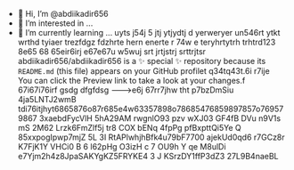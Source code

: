  - 👋 Hi, I’m @abdiikadir656
- 👀 I’m interested in ...
- 🌱 I’m currently learning ... uyts j54j 5 jtj ytjydtj d yerweryer
un546rt ytkt  wrthd tyiaer trezfdgz fdzhrte hern enerte r 74w e teryhrtytrh trhtrd123 8e65 68 65eir6irj e67e67u w5wuj srt jrtjstrj srttrjtsr 
abdiikadir656/abdiikadir656 is a ✨ special ✨ repository because its `README.md` (this file) appears on your GitHub profilet q34tq43t.6i r7ije 
You can click the Preview link to take a look at your changes.f 67i67i76irf gsdg dfgfdsg
--->e6j 67rr7jhw tht
p7bzDmSiu
4ja5LNTJ2wmB
 tdi76itjhyt6865876o87r685e4w63357898o78685476859897857o769579867
3xaebdFycVlH
5hA29AM rwgnlO93 pzv wXJ03  GF4fB
DVu  n9V1s mS
2M62 Lrzk6FmZlf5j tr8 COX bENq
 4fpPg pfBxpttQi5Ye  Q 85xxpogIpwp7mjZ 
 5L 3I RtAPlwhjhBfk4u79bF7700 ajekUd0qd6 r7GCz8r K7FjK1Y VHCi0 B 6  l62pHg O3izH c 7 OU9h Y  qe M8ulDi  e7Yjm2h4z8JpaSAKYgKZ5FRYKE4 3 J KSrzDY1ffP3dZ3  27L9B4naeBL
